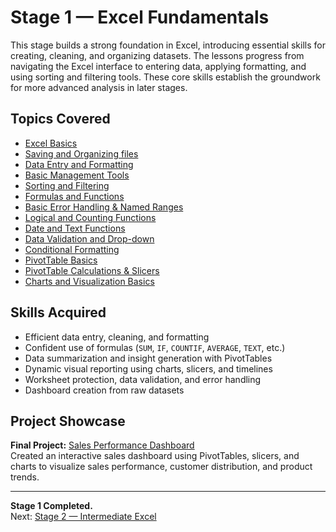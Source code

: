 # Stage 1 — Excel Fundamentals  

This stage builds a strong foundation in Excel, introducing essential skills for creating, cleaning, and organizing datasets. The lessons progress from navigating the Excel interface to entering data, applying formatting, and using sorting and filtering tools. These core skills establish the groundwork for more advanced analysis in later stages.  

## Topics Covered  
- [Excel Basics](./Excel_basics/) 
- [Saving and Organizing files](./Saving_and_Organizing_Files/)  
- [Data Entry and Formatting](./Data_Entry_Formatting/) 
- [Basic Management Tools](./Basic_Management_Tools/) 
- [Sorting and Filtering](./Sorting_Filtering/)
- [Formulas and Functions](./Formulas_Functions/)
- [Basic Error Handling & Named Ranges](./Basic_Error_Handling_Named_Ranges/)
- [Logical and Counting Functions](./Logical_Counting_Functions/)
- [Date and Text Functions](./Date_Text_Functions/)
- [Data Validation and Drop-down](./Data_Validation_Drop-Down_Lists/)
- [Conditional Formatting](./Conditional_Formatting/)
- [PivotTable Basics](./Pivot_Table_Basics/)
- [PivotTable Calculations & Slicers](./Pivot_Table_Calculations_Slicers/)
- [Charts and Visualization Basics](./Charts_Visualization_Basics/)

## Skills Acquired  
- Efficient data entry, cleaning, and formatting  
- Confident use of formulas (`SUM`, `IF`, `COUNTIF`, `AVERAGE`, `TEXT`, etc.)  
- Data summarization and insight generation with PivotTables  
- Dynamic visual reporting using charts, slicers, and timelines  
- Worksheet protection, data validation, and error handling  
- Dashboard creation from raw datasets  

## Project Showcase  
**Final Project:** [Sales Performance Dashboard](./Project/)  
Created an interactive sales dashboard using PivotTables, slicers, and charts to visualize sales performance, customer distribution, and product trends.  

---

**Stage 1 Completed.**  
Next: [Stage 2 — Intermediate Excel](../stage_2/)
